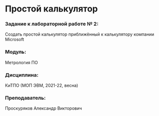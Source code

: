 # Простой калькулятор
### Задание к лабораторной работе № 2:
Создать простой калькулятор приближённый к калькулятору компании Microsoft
### Модуль:
Метрология ПО
### Дисциплина:
КиТПО (МОП ЭВМ, 2021-22, весна)
### Преподаватель:
Проскуряков Александр Викторович
